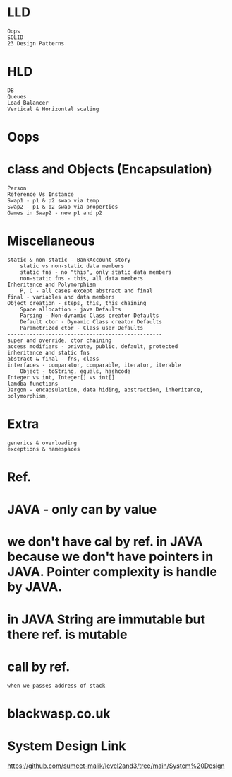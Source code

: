 # LLD
    Oops
    SOLID 
    23 Design Patterns
# HLD
    DB
    Queues
    Load Balancer
    Vertical & Horizontal scaling

# Oops

# class and Objects (Encapsulation)
    Person
    Reference Vs Instance
    Swap1 - p1 & p2 swap via temp
    Swap2 - p1 & p2 swap via properties
    Games in Swap2 - new p1 and p2
# Miscellaneous
    static & non-static - BankAccount story 
        static vs non-static data members
        static fns - no "this", only static data members
        non-static fns - this, all data members
    Inheritance and Polymorphism
        P, C - all cases except abstract and final   
    final - variables and data members
    Object creation - steps, this, this chaining
        Space allocation - java Defaults
        Parsing - Non-dynamic Class creator Defaults
        Default ctor - Dynamic Class creator Defaults
        Parametrized ctor - Class user Defaults
    -------------------------------------------------   
    super and override, ctor chaining
    access modifiers - private, public, default, protected
    inheritance and static fns
    abstract & final - fns, class
    interfaces - comparator, comparable, iterator, iterable
        Object - toString, equals, hashcode
    Integer vs int, Integer[] vs int[]
    lamdba functions
    Jargon - encapsulation, data hiding, abstraction, inheritance, polymorphism,

# Extra
    generics & overloading
    exceptions & namespaces


# Ref.

# JAVA - only can by value
# we don't have cal by ref. in JAVA because we don't have pointers in JAVA. Pointer complexity is handle by JAVA.
# in JAVA String are immutable but there ref. is mutable
# call by ref.
    when we passes address of stack

# blackwasp.co.uk

# System Design Link
https://github.com/sumeet-malik/level2and3/tree/main/System%20Design